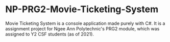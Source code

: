 # NP-PRG2-Movie-Ticketing-System
Movie Ticketing System is a console application made purely with C#. It is a assignment project for Ngee Ann Polytechnic's PRG2 module, which was assigned to Y2 CSF students (as of 2021).
